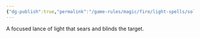 ```yaml
---
{"dg-publish":true,"permalink":"/game-rules/magic/fire/light-spells/solar-ray/"}
---
```


A focused lance of light that sears and blinds the target.